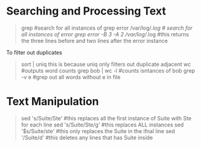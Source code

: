 # Searching and Processing Text
> grep <word> <file> #search for all instances of <word>
> grep error /var/log/*.log # search for all instances of error
> grep error -B 3 -A 2 /var/log/*.log #this returns the three lines before and two lines after the error instance

To filter out duplicates
> sort <txt> | uniq
this is because uniq only filters out duplicate adjacent
> wc <file> #outputs word counts
> grep bob <file> | wc -l #counts isntances of bob
> grep -v e <file> #grep out all words without e in file

# Text Manipulation
> sed 's/Suite/Ste' <file> #this replaces all the first instance of Suite with Ste for each line
> sed 's/Suite/Ste/g' <file> #this replaces ALL instances
> sed '$s/Suite/ste' <file> #this only replaces the Suite in the ifnal line
> sed '/Suite/d' <file> #this deletes any lines that has Suite inside
> 